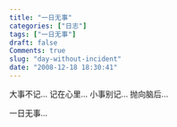 ```yaml
---
title: "一日无事"
categories: ["日志"]
tags: ["一日无事"]
draft: false
Comments: true
slug: "day-without-incident"
date: "2008-12-18 18:30:41"
---
```


大事不记... 记在心里...
小事别记... 抛向脑后...
 
一日无事...

